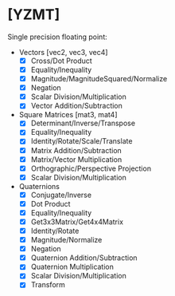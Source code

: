 # [YZMT]

Single precision floating point:

+ Vectors [vec2, vec3, vec4]
  - [x] Cross/Dot Product
  - [x] Equality/Inequality
  - [x] Magnitude/MagnitudeSquared/Normalize
  - [x] Negation
  - [x] Scalar Division/Multiplication
  - [x] Vector Addition/Subtraction

+ Square Matrices [mat3, mat4]
  - [x] Determinant/Inverse/Transpose
  - [x] Equality/Inequality
  - [x] Identity/Rotate/Scale/Translate
  - [x] Matrix Addition/Subtraction
  - [x] Matrix/Vector Multiplication
  - [x] Orthographic/Perspective Projection
  - [x] Scalar Division/Multiplication

+ Quaternions
  - [x] Conjugate/Inverse
  - [x] Dot Product
  - [x] Equality/Inequality
  - [x] Get3x3Matrix/Get4x4Matrix
  - [x] Identity/Rotate
  - [x] Magnitude/Normalize
  - [x] Negation
  - [x] Quaternion Addition/Subtraction
  - [x] Quaternion Multiplication
  - [x] Scalar Division/Multiplication
  - [x] Transform

